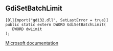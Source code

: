 ## GdiSetBatchLimit

```
[DllImport("gdi32.dll", SetLastError = true)]
public static extern DWORD GdiSetBatchLimit(
   DWORD dwLimit
);
```

[Microsoft documentation](https://docs.microsoft.com/en-us/windows/win32/api/wingdi/nf-wingdi-gdisetbatchlimit)

